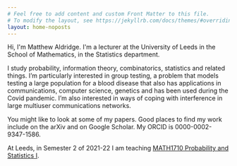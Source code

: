 ```yaml
---
# Feel free to add content and custom Front Matter to this file.
# To modify the layout, see https://jekyllrb.com/docs/themes/#overriding-theme-defaults
layout: home-noposts
---
```


Hi, I'm Matthew Aldridge. I'm a lecturer at the University of Leeds in the School of Mathematics, in the Statistics department.

I study probability, information theory, combinatorics, statistics and related things. I’m particularly interested in group testing, a problem that models testing a large population for a blood disease that also has applications in communications, computer science, genetics and has been used during the Covid pandemic. I’m also interested in ways of coping with interference in large multiuser communications networks.

You might like to look at some of my papers. Good places to find my work include on the arXiv and on Google Scholar. My ORCID is 0000-0002-9347-1586.

At Leeds, in Semester 2 of 2021-22 I am teaching [MATH1710 Probability and Statistics I](https://mpaldridge.github.io/math1710).
